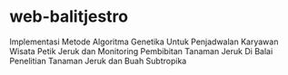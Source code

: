 # web-balitjestro
Implementasi Metode Algoritma Genetika Untuk Penjadwalan Karyawan Wisata Petik Jeruk dan Monitoring Pembibitan Tanaman Jeruk Di Balai Penelitian Tanaman Jeruk dan Buah Subtropika
